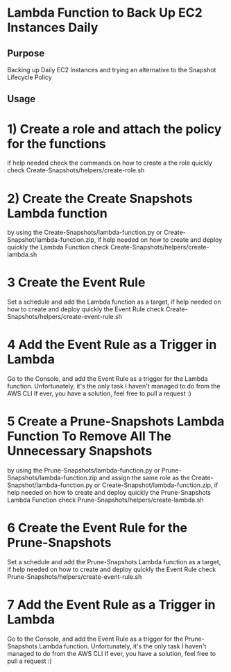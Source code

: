 Lambda Function to Back Up EC2 Instances Daily
======

## Purpose

Backing up Daily EC2 Instances and trying an alternative to the Snapshot Lifecycle Policy

## Usage

# 1) Create a role and attach the policy for the functions 
if help needed check the commands on how to create a the role 
quickly check Create-Snapshots/helpers/create-role.sh
# 2) Create the Create Snapshots Lambda function 
by using the Create-Snapshots/lambda-function.py or Create-Snapshot/lambda-function.zip, if help needed
on how to create and deploy quickly the Lambda Function check 
Create-Snapshots/helpers/create-lambda.sh
# 3 Create the Event Rule
Set a schedule and add the Lambda function as a target, if help needed
on how to create and deploy quickly the Event Rule check
Create-Snapshots/helpers/create-event-rule.sh
# 4 Add the Event Rule as a Trigger in Lambda
Go to the Console, and add the Event Rule as a trigger for the Lambda function.
Unfortunately, it's the only task I haven't managed to do from the AWS CLI
If ever, you have a solution, feel free to pull a request :)
# 5 Create a Prune-Snapshots Lambda Function To Remove All The Unnecessary Snapshots
by using the Prune-Snapshots/lambda-function.py or Prune-Snapshots/lambda-function.zip 
and assign the same role as the Create-Snapshot/lambda-function.py or 
Create-Snapshot/lambda-function.zip, if help needed on how to create and 
deploy quickly the Prune-Snapshots Lambda Function 
check Prune-Snapshots/helpers/create-lambda.sh
# 6 Create the Event Rule for the Prune-Snapshots
Set a schedule and add the Prune-Snapshots Lambda function as a target, if help needed
on how to create and deploy quickly the Event Rule check
Prune-Snapshots/helpers/create-event-rule.sh
# 7 Add the Event Rule as a Trigger in Lambda
Go to the Console, and add the Event Rule as a trigger for the Prune-Snapshots Lambda function.
Unfortunately, it's the only task I haven't managed to do from the AWS CLI
If ever, you have a solution, feel free to pull a request :)